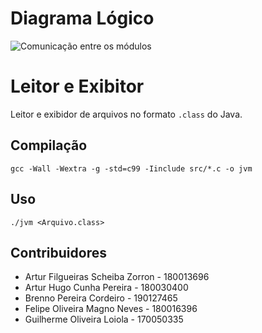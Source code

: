 # Diagrama Lógico
![Comunicação entre os módulos](documents/images/jvm_projeto_logico.png)

# Leitor e Exibitor

Leitor e exibidor de arquivos no formato `.class` do Java.

## Compilação

```
gcc -Wall -Wextra -g -std=c99 -Iinclude src/*.c -o jvm
```

## Uso

```
./jvm <Arquivo.class>
```

## Contribuidores

- Artur Filgueiras Scheiba Zorron - 180013696
- Artur Hugo Cunha Pereira - 180030400
- Brenno Pereira Cordeiro - 190127465
- Felipe Oliveira Magno Neves - 180016396
- Guilherme Oliveira Loiola - 170050335
